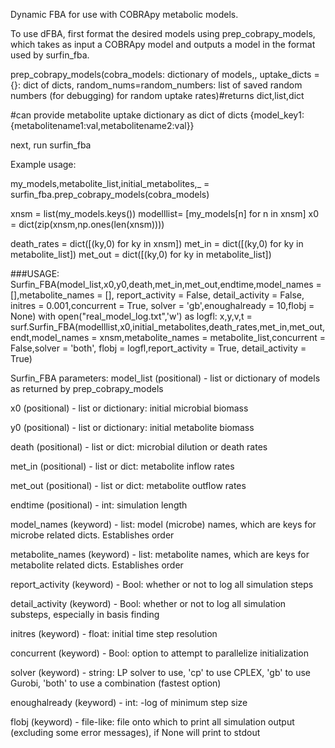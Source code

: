 Dynamic FBA for use with COBRApy metabolic models.

To use dFBA, first format the desired models using prep_cobrapy_models, which takes as input
a COBRApy model and outputs a model in the format used by surfin_fba.

prep_cobrapy_models(cobra_models: dictionary of models,, uptake_dicts = {}: dict of dicts, random_nums=random_numbers: list of saved random numbers (for debugging) for random uptake rates)#returns dict,list,dict

#can provide metabolite uptake dictionary as dict of dicts {model_key1:{metabolitename1:val,metabolitename2:val}}

next, run surfin_fba

Example usage:


my_models,metabolite_list,initial_metabolites,_ = surfin_fba.prep_cobrapy_models(cobra_models)

xnsm = list(my_models.keys())
modelllist= [my_models[n] for n in xnsm]
x0 = dict(zip(xnsm,np.ones(len(xnsm))))

death_rates = dict([(ky,0) for ky in xnsm])
met_in = dict([(ky,0) for ky in metabolite_list])
met_out = dict([(ky,0) for ky in metabolite_list])

###USAGE: Surfin_FBA(model_list,x0,y0,death,met_in,met_out,endtime,model_names = [],metabolite_names = [], report_activity = False, detail_activity = False, initres = 0.001,concurrent = True, solver = 'gb',enoughalready = 10,flobj = None)
with open("real_model_log.txt",'w') as logfl:
    x,y,v,t = surf.Surfin_FBA(modelllist,x0,initial_metabolites,death_rates,met_in,met_out,endt,model_names = xnsm,metabolite_names = metabolite_list,concurrent = False,solver = 'both', flobj = logfl,report_activity = True, detail_activity = True)

Surfin_FBA parameters:
model_list (positional) - list or dictionary of models as returned by prep_cobrapy_models

x0 (positional) - list or dictionary: initial microbial biomass

y0 (positional) - list or dictionary: initial metabolite biomass

death (positional) - list or dict: microbial dilution or death rates

met_in (positional) - list or dict: metabolite inflow rates

met_out (positional) - list or dict: metabolite outflow rates

endtime (positional) - int: simulation length

model_names (keyword) - list: model (microbe) names, which are keys for microbe related dicts. Establishes order

metabolite_names (keyword) - list: metabolite names, which are keys for metabolite related dicts. Establishes order

report_activity (keyword) - Bool: whether or not to log all simulation steps

detail_activity (keyword) - Bool: whether or not to log all simulation substeps, especially in basis finding

initres (keyword) - float: initial time step resolution

concurrent (keyword) - Bool: option to attempt to parallelize initialization

solver (keyword) - string: LP solver to use, 'cp' to use CPLEX, 'gb' to use Gurobi, 'both' to use a combination (fastest option)

enoughalready (keyword) - int: -log of minimum step size

flobj (keyword) - file-like: file onto which to print all simulation output (excluding some error messages), if None will print to stdout
